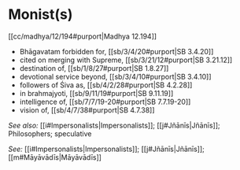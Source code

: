 # Monist(s)

[[cc/madhya/12/194#purport|Madhya 12.194]]

* Bhāgavatam forbidden for, [[sb/3/4/20#purport|SB 3.4.20]]
* cited on merging with Supreme, [[sb/3/21/12#purport|SB 3.21.12]]
* destination of, [[sb/1/8/27#purport|SB 1.8.27]]
* devotional service beyond, [[sb/3/4/10#purport|SB 3.4.10]]
* followers of Śiva as, [[sb/4/2/28#purport|SB 4.2.28]]
* in brahmajyoti, [[sb/9/11/19#purport|SB 9.11.19]]
* intelligence of, [[sb/7/7/19-20#purport|SB 7.7.19-20]]
* vision of, [[sb/4/7/38#purport|SB 4.7.38]]

*See also:* [[i#Impersonalists|Impersonalists]]; [[j#Jñānīs|Jñānīs]]; Philosophers; speculative

*See:* [[i#Impersonalists|Impersonalists]]; [[j#Jñānīs|Jñānīs]]; [[m#Māyāvādīs|Māyāvādīs]]
